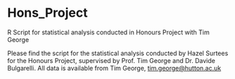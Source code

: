 # Hons_Project
R Script for statistical analysis conducted in Honours Project with Tim George

Please find the script for the statistical analysis conducted by Hazel Surtees for the Honours Project, supervised by Prof. Tim George and Dr. Davide Bulgarelli. All data is available from Tim George, tim.george@hutton.ac.uk
